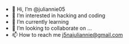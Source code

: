 - 👋 Hi, I’m @juliannie05
- 👀 I’m interested in hacking and coding 
- 🌱 I’m currently learning 
- 💞️ I’m looking to collaborate on ...
- 📫 How to reach me j5najuliannie@gmail.com

<!---
juliannie05/juliannie05 is a ✨ special ✨ repository because its `README.md` (this file) appears on your GitHub profile.
You can click the Preview link to take a look at your changes.
--->
